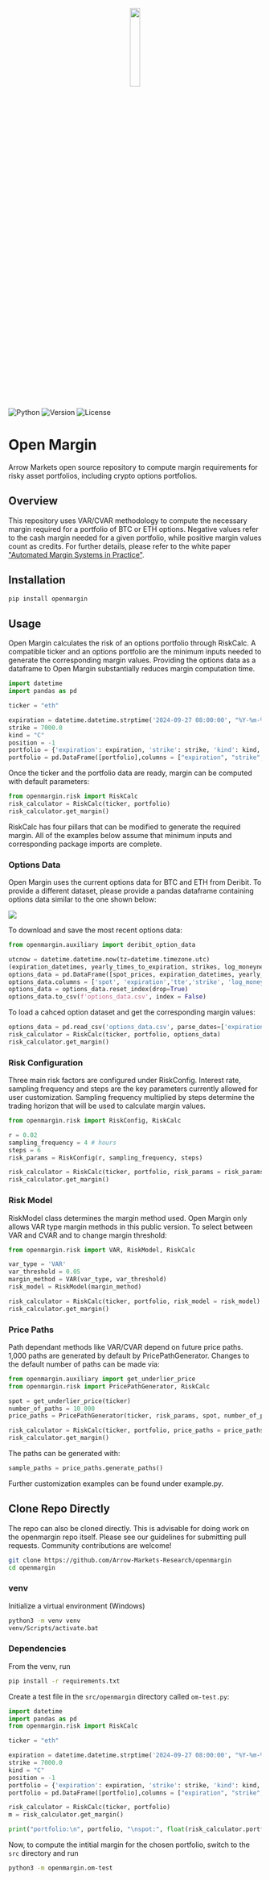 <p align="center"><img width=20% src="https://github.com/Arrow-Markets-Research/openmargin/raw/main/arrow-markets.png"></p>

![Python](https://img.shields.io/badge/python-v3.8+-green.svg)
![Version](https://img.shields.io/badge/version-0.0.7-red.svg)
![License](https://img.shields.io/badge/license-GNU-blue.svg)

# Open Margin

Arrow Markets open source repository to compute margin requirements for risky asset portfolios, including crypto options portfolios.

## Overview

This repository uses VAR/CVAR methodology to compute the necessary margin required for a portfolio of BTC or ETH options. Negative values refer to the cash margin needed for a given portfolio, while positive margin values count as credits. For further details, please refer to the white paper ["Automated Margin Systems in Practice"](https://drive.google.com/file/d/1y_113sCg4kOkU8lRDnyRjCovNpDMLNcM/view?usp=drive_link).

## Installation

```bash
pip install openmargin
```

## Usage

Open Margin calculates the risk of an options portfolio through RiskCalc. 
A compatible ticker and an options portfolio are the minimum inputs needed to generate the corresponding margin values.
Providing the options data as a dataframe to Open Margin substantially reduces margin computation time. 

```python
import datetime
import pandas as pd

ticker = "eth"

expiration = datetime.datetime.strptime('2024-09-27 08:00:00', "%Y-%m-%d %H:%M:%S")
strike = 7000.0
kind = "C"
position = -1
portfolio = {'expiration': expiration, 'strike': strike, 'kind': kind, 'position': position}
portfolio = pd.DataFrame([portfolio],columns = ["expiration", "strike", "kind", "position"])
```

Once the ticker and the portfolio data are ready, margin can be computed with default parameters:

```python
from openmargin.risk import RiskCalc
risk_calculator = RiskCalc(ticker, portfolio)
risk_calculator.get_margin()
```

RiskCalc has four pillars that can be modified to generate the required margin. 
All of the examples below assume that minimum inputs and corresponding package imports are complete.

### Options Data
Open Margin uses the current options data for BTC and ETH from Deribit. To provide a different dataset, please provide a pandas dataframe containing options data similar to the one shown below: 

<p align="left"><img src="https://github.com/Arrow-Markets-Research/openmargin/raw/main/options_data.png"></p>

To download and save the most recent options data:

```python
from openmargin.auxiliary import deribit_option_data

utcnow = datetime.datetime.now(tz=datetime.timezone.utc)
(expiration_datetimes, yearly_times_to_expiration, strikes, log_moneynesses, contract_types, spot_prices, yearly_mark_implied_volatilities, mark_prices, prices) = deribit_option_data(ticker, utcnow)
options_data = pd.DataFrame([spot_prices, expiration_datetimes, yearly_times_to_expiration, strikes, log_moneynesses, contract_types, yearly_mark_implied_volatilities, mark_prices, prices]).T
options_data.columns = ['spot', 'expiration','tte','strike', 'log_money', 'kind','mark_iv','mark_price', 'price']
options_data = options_data.reset_index(drop=True)
options_data.to_csv(f'options_data.csv', index = False)
```

To load a cahced option dataset and get the corresponding margin values: 

```python
options_data = pd.read_csv('options_data.csv', parse_dates=['expiration'])
risk_calculator = RiskCalc(ticker, portfolio, options_data)
risk_calculator.get_margin()
```

### Risk Configuration
Three main risk factors are configured under RiskConfig. Interest rate, sampling frequency and steps are the key parameters currently allowed for user customization. 
Sampling frequency multiplied by steps determine the trading horizon that will be used to calculate margin values.

```python
from openmargin.risk import RiskConfig, RiskCalc

r = 0.02
sampling_frequency = 4 # hours
steps = 6
risk_params = RiskConfig(r, sampling_frequency, steps)

risk_calculator = RiskCalc(ticker, portfolio, risk_params = risk_params)
risk_calculator.get_margin()
```

### Risk Model
RiskModel class determines the margin method used. Open Margin only allows VAR type margin methods in this public version. To select between VAR and CVAR and to change margin threshold:

```python
from openmargin.risk import VAR, RiskModel, RiskCalc

var_type = 'VAR'
var_threshold = 0.05
margin_method = VAR(var_type, var_threshold)
risk_model = RiskModel(margin_method)

risk_calculator = RiskCalc(ticker, portfolio, risk_model = risk_model)
risk_calculator.get_margin()
```

### Price Paths
Path dependant methods like VAR/CVAR depend on future price paths. 1,000 paths are generated by default by PricePathGenerator. Changes to the default number of paths can be made via:

```python
from openmargin.auxiliary import get_underlier_price
from openmargin.risk import PricePathGenerator, RiskCalc

spot = get_underlier_price(ticker)
number_of_paths = 10_000
price_paths = PricePathGenerator(ticker, risk_params, spot, number_of_paths)

risk_calculator = RiskCalc(ticker, portfolio, price_paths = price_paths)
risk_calculator.get_margin()
```

The paths can be generated with:

```python
sample_paths = price_paths.generate_paths()
```

Further customization examples can be found under example.py.

## Clone Repo Directly
The repo can also be cloned directly.  This is advisable for doing work on the openmargin repo itself.  Please see our guidelines for submitting pull requests.  Community contributions are welcome!

```bash
git clone https://github.com/Arrow-Markets-Research/openmargin
cd openmargin
```
### venv

Initialize a virtual environment (Windows)
```bash
python3 -m venv venv
venv/Scripts/activate.bat
```
### Dependencies

From the venv, run
```bash
pip install -r requirements.txt
```
Create a test file in the `src/openmargin` directory called `om-test.py`:

```python
import datetime
import pandas as pd
from openmargin.risk import RiskCalc

ticker = "eth"

expiration = datetime.datetime.strptime('2024-09-27 08:00:00', "%Y-%m-%d %H:%M:%S")
strike = 7000.0
kind = "C"
position = -1
portfolio = {'expiration': expiration, 'strike': strike, 'kind': kind, 'position': position}
portfolio = pd.DataFrame([portfolio],columns = ["expiration", "strike", "kind", "position"])

risk_calculator = RiskCalc(ticker, portfolio)
m = risk_calculator.get_margin()

print("portfolio:\n", portfolio, "\nspot:", float(risk_calculator.portfolio.spot), "\ninitial margin:", m[0])

```
Now, to compute the intitial margin for the chosen portfolio, switch to the `src` directory and run

```bash
python3 -m openmargin.om-test
```
